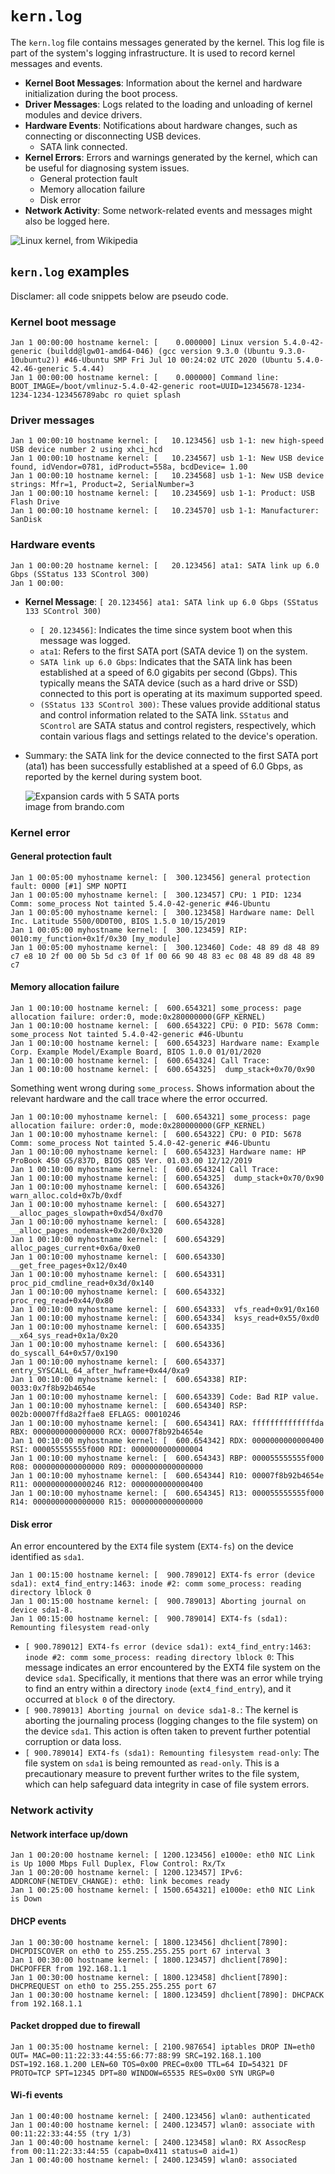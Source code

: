 # `kern.log`
The `kern.log` file contains messages generated by the kernel. This log file is part of the system's logging infrastructure. It is used to record kernel messages and events.

- **Kernel Boot Messages**: Information about the kernel and hardware initialization during the boot process.
- **Driver Messages**: Logs related to the loading and unloading of kernel modules and device drivers.
- **Hardware Events**: Notifications about hardware changes, such as connecting or disconnecting USB devices.
    - SATA link connected. 
- **Kernel Errors**: Errors and warnings generated by the kernel, which can be useful for diagnosing system issues.
    - General protection fault
    - Memory allocation failure
    - Disk error
- **Network Activity**: Some network-related events and messages might also be logged here.

![Linux kernel, from Wikipedia](https://upload.wikimedia.org/wikipedia/commons/3/3a/Linux_kernel_ubiquity.svg)


## `kern.log` examples
Disclamer: all code snippets below are pseudo code. 

### Kernel boot message 
```
Jan 1 00:00:00 hostname kernel: [    0.000000] Linux version 5.4.0-42-generic (buildd@lgw01-amd64-046) (gcc version 9.3.0 (Ubuntu 9.3.0-10ubuntu2)) #46-Ubuntu SMP Fri Jul 10 00:24:02 UTC 2020 (Ubuntu 5.4.0-42.46-generic 5.4.44)
Jan 1 00:00:00 hostname kernel: [    0.000000] Command line: BOOT_IMAGE=/boot/vmlinuz-5.4.0-42-generic root=UUID=12345678-1234-1234-1234-123456789abc ro quiet splash
```

### Driver messages
```
Jan 1 00:00:10 hostname kernel: [   10.123456] usb 1-1: new high-speed USB device number 2 using xhci_hcd
Jan 1 00:00:10 hostname kernel: [   10.234567] usb 1-1: New USB device found, idVendor=0781, idProduct=558a, bcdDevice= 1.00
Jan 1 00:00:10 hostname kernel: [   10.234568] usb 1-1: New USB device strings: Mfr=1, Product=2, SerialNumber=3
Jan 1 00:00:10 hostname kernel: [   10.234569] usb 1-1: Product: USB Flash Drive
Jan 1 00:00:10 hostname kernel: [   10.234570] usb 1-1: Manufacturer: SanDisk
```

### Hardware events 
```
Jan 1 00:00:20 hostname kernel: [   20.123456] ata1: SATA link up 6.0 Gbps (SStatus 133 SControl 300)
Jan 1 00:00:
```
- **Kernel Message**: `[ 20.123456] ata1: SATA link up 6.0 Gbps (SStatus 133 SControl 300)`
    - `[ 20.123456]`: Indicates the time since system boot when this message was logged.
    - `ata1`: Refers to the first SATA port (SATA device 1) on the system.
    - `SATA link up 6.0 Gbps`: Indicates that the SATA link has been established at a speed of 6.0 gigabits per second (Gbps). This typically means the SATA device (such as a hard drive or SSD) connected to this port is operating at its maximum supported speed.
    - `(SStatus 133 SControl 300)`: These values provide additional status and control information related to the SATA link. `SStatus` and `SControl` are SATA status and control registers, respectively, which contain various flags and settings related to the device's operation.
- Summary: the SATA link for the device connected to the first SATA port (ata1) has been successfully established at a speed of 6.0 Gbps, as reported by the kernel during system boot.

    ![Expansion cards with 5 SATA ports](https://usb.brando.com/prod_img/zoom/UADAP017900_2.jpg)  
    image from brando.com

### Kernel error
#### General protection fault
```
Jan 1 00:05:00 myhostname kernel: [  300.123456] general protection fault: 0000 [#1] SMP NOPTI
Jan 1 00:05:00 myhostname kernel: [  300.123457] CPU: 1 PID: 1234 Comm: some_process Not tainted 5.4.0-42-generic #46-Ubuntu
Jan 1 00:05:00 myhostname kernel: [  300.123458] Hardware name: Dell Inc. Latitude 5500/0D0T00, BIOS 1.5.0 10/15/2019
Jan 1 00:05:00 myhostname kernel: [  300.123459] RIP: 0010:my_function+0x1f/0x30 [my_module]
Jan 1 00:05:00 myhostname kernel: [  300.123460] Code: 48 89 d8 48 89 c7 e8 10 2f 00 00 5b 5d c3 0f 1f 00 66 90 48 83 ec 08 48 89 d8 48 89 c7
```

#### Memory allocation failure
```
Jan 1 00:10:00 hostname kernel: [  600.654321] some_process: page allocation failure: order:0, mode:0x280000000(GFP_KERNEL)
Jan 1 00:10:00 hostname kernel: [  600.654322] CPU: 0 PID: 5678 Comm: some_process Not tainted 5.4.0-42-generic #46-Ubuntu
Jan 1 00:10:00 hostname kernel: [  600.654323] Hardware name: Example Corp. Example Model/Example Board, BIOS 1.0.0 01/01/2020
Jan 1 00:10:00 hostname kernel: [  600.654324] Call Trace:
Jan 1 00:10:00 hostname kernel: [  600.654325]  dump_stack+0x70/0x90
```

Something went wrong during `some_process`. Shows information about the relevant hardware and the call trace where the error occurred. 
```
Jan 1 00:10:00 myhostname kernel: [  600.654321] some_process: page allocation failure: order:0, mode:0x280000000(GFP_KERNEL)
Jan 1 00:10:00 myhostname kernel: [  600.654322] CPU: 0 PID: 5678 Comm: some_process Not tainted 5.4.0-42-generic #46-Ubuntu
Jan 1 00:10:00 myhostname kernel: [  600.654323] Hardware name: HP ProBook 450 G5/837D, BIOS Q85 Ver. 01.03.00 12/12/2019
Jan 1 00:10:00 myhostname kernel: [  600.654324] Call Trace:
Jan 1 00:10:00 myhostname kernel: [  600.654325]  dump_stack+0x70/0x90
Jan 1 00:10:00 myhostname kernel: [  600.654326]  warn_alloc.cold+0x7b/0xdf
Jan 1 00:10:00 myhostname kernel: [  600.654327]  __alloc_pages_slowpath+0xd54/0xd70
Jan 1 00:10:00 myhostname kernel: [  600.654328]  __alloc_pages_nodemask+0x2d0/0x320
Jan 1 00:10:00 myhostname kernel: [  600.654329]  alloc_pages_current+0x6a/0xe0
Jan 1 00:10:00 myhostname kernel: [  600.654330]  __get_free_pages+0x12/0x40
Jan 1 00:10:00 myhostname kernel: [  600.654331]  proc_pid_cmdline_read+0x3d/0x140
Jan 1 00:10:00 myhostname kernel: [  600.654332]  proc_reg_read+0x44/0x80
Jan 1 00:10:00 myhostname kernel: [  600.654333]  vfs_read+0x91/0x160
Jan 1 00:10:00 myhostname kernel: [  600.654334]  ksys_read+0x55/0xd0
Jan 1 00:10:00 myhostname kernel: [  600.654335]  __x64_sys_read+0x1a/0x20
Jan 1 00:10:00 myhostname kernel: [  600.654336]  do_syscall_64+0x57/0x190
Jan 1 00:10:00 myhostname kernel: [  600.654337]  entry_SYSCALL_64_after_hwframe+0x44/0xa9
Jan 1 00:10:00 myhostname kernel: [  600.654338] RIP: 0033:0x7f8b92b4654e
Jan 1 00:10:00 myhostname kernel: [  600.654339] Code: Bad RIP value.
Jan 1 00:10:00 myhostname kernel: [  600.654340] RSP: 002b:00007ffd8a2ffae8 EFLAGS: 00010246
Jan 1 00:10:00 myhostname kernel: [  600.654341] RAX: ffffffffffffffda RBX: 0000000000000000 RCX: 00007f8b92b4654e
Jan 1 00:10:00 myhostname kernel: [  600.654342] RDX: 0000000000000400 RSI: 000055555555f000 RDI: 0000000000000004
Jan 1 00:10:00 myhostname kernel: [  600.654343] RBP: 000055555555f000 R08: 0000000000000000 R09: 0000000000000000
Jan 1 00:10:00 myhostname kernel: [  600.654344] R10: 00007f8b92b4654e R11: 0000000000000246 R12: 0000000000000400
Jan 1 00:10:00 myhostname kernel: [  600.654345] R13: 000055555555f000 R14: 0000000000000000 R15: 0000000000000000
```

#### Disk error

An error encountered by the `EXT4` file system (`EXT4-fs`) on the device identified as `sda1`.

```
Jan 1 00:15:00 hostname kernel: [  900.789012] EXT4-fs error (device sda1): ext4_find_entry:1463: inode #2: comm some_process: reading directory lblock 0
Jan 1 00:15:00 hostname kernel: [  900.789013] Aborting journal on device sda1-8.
Jan 1 00:15:00 hostname kernel: [  900.789014] EXT4-fs (sda1): Remounting filesystem read-only
```

- `[ 900.789012] EXT4-fs error (device sda1): ext4_find_entry:1463: inode #2: comm some_process: reading directory lblock 0`: This message indicates an error encountered by the EXT4 file system on the device `sda1`. Specifically, it mentions that there was an error while trying to find an entry within a directory `inode` (`ext4_find_entry`), and it occurred at `block 0` of the directory.
- `[ 900.789013] Aborting journal on device sda1-8.`: The kernel is aborting the journaling process (logging changes to the file system) on the device `sda1`. This action is often taken to prevent further potential corruption or data loss.
- `[ 900.789014] EXT4-fs (sda1): Remounting filesystem read-only`: The file system on `sda1` is being remounted as `read-only`. This is a precautionary measure to prevent further writes to the file system, which can help safeguard data integrity in case of file system errors.

### Network activity
#### Network interface up/down

```
Jan 1 00:20:00 hostname kernel: [ 1200.123456] e1000e: eth0 NIC Link is Up 1000 Mbps Full Duplex, Flow Control: Rx/Tx
Jan 1 00:20:00 hostname kernel: [ 1200.123457] IPv6: ADDRCONF(NETDEV_CHANGE): eth0: link becomes ready
Jan 1 00:25:00 hostname kernel: [ 1500.654321] e1000e: eth0 NIC Link is Down
```

#### DHCP events 
```
Jan 1 00:30:00 hostname kernel: [ 1800.123456] dhclient[7890]: DHCPDISCOVER on eth0 to 255.255.255.255 port 67 interval 3
Jan 1 00:30:00 hostname kernel: [ 1800.123457] dhclient[7890]: DHCPOFFER from 192.168.1.1
Jan 1 00:30:00 hostname kernel: [ 1800.123458] dhclient[7890]: DHCPREQUEST on eth0 to 255.255.255.255 port 67
Jan 1 00:30:00 hostname kernel: [ 1800.123459] dhclient[7890]: DHCPACK from 192.168.1.1
```

#### Packet dropped due to firewall 
```
Jan 1 00:35:00 hostname kernel: [ 2100.987654] iptables DROP IN=eth0 OUT= MAC=00:11:22:33:44:55:66:77:88:99 SRC=192.168.1.100 DST=192.168.1.200 LEN=60 TOS=0x00 PREC=0x00 TTL=64 ID=54321 DF PROTO=TCP SPT=12345 DPT=80 WINDOW=65535 RES=0x00 SYN URGP=0 
```

#### Wi-fi events
```
Jan 1 00:40:00 hostname kernel: [ 2400.123456] wlan0: authenticated
Jan 1 00:40:00 hostname kernel: [ 2400.123457] wlan0: associate with 00:11:22:33:44:55 (try 1/3)
Jan 1 00:40:00 hostname kernel: [ 2400.123458] wlan0: RX AssocResp from 00:11:22:33:44:55 (capab=0x411 status=0 aid=1)
Jan 1 00:40:00 hostname kernel: [ 2400.123459] wlan0: associated
```
